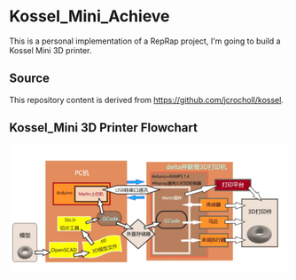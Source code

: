 # Kossel_Mini_Achieve
This is a personal implementation of a RepRap project, I'm going to build a Kossel Mini 3D printer.
## Source
This repository content is derived from <html>https://github.com/jcrocholl/kossel</html>.
## Kossel_Mini 3D Printer Flowchart
![](https://github.com/MrXueyuan/Kossel_Mini_Achieve/blob/master/%E8%AF%B4%E6%98%8E%E6%96%87%E4%BB%B6/3D%E6%89%93%E5%8D%B0%E6%9C%BA%E6%B5%81%E7%A8%8B%E5%9B%BE.jpg?raw=true)
